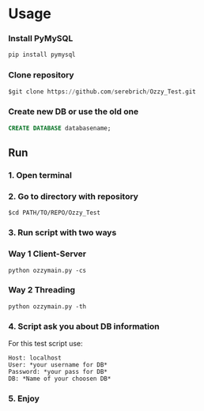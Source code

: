 # Usage
### Install PyMySQL
```python
pip install pymysql
```
### Clone repository
```python
$git clone https://github.com/serebrich/Ozzy_Test.git
```
### Create new DB or use the old one
```sql
CREATE DATABASE databasename;
```
## Run
### 1. Open terminal
### 2. Go to directory with repository
```
$cd PATH/TO/REPO/Ozzy_Test
```
### 3. Run script with two ways
### Way 1 Client-Server
```
python ozzymain.py -cs
```
### Way 2 Threading
```
python ozzymain.py -th
```
### 4. Script ask you about DB information
For this test script use:
```
Host: localhost
User: *your username for DB*
Password: *your pass for DB*
DB: *Name of your choosen DB*
```
### 5. Enjoy
